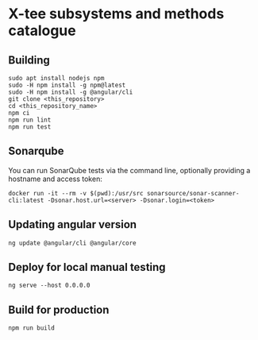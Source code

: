 # X-tee subsystems and methods catalogue

## Building

```
sudo apt install nodejs npm
sudo -H npm install -g npm@latest
sudo -H npm install -g @angular/cli
git clone <this_repository>
cd <this_repository_name>
npm ci
npm run lint
npm run test
```

## Sonarqube
You can run SonarQube tests via the command line, optionally providing a hostname and access token:
```
docker run -it --rm -v $(pwd):/usr/src sonarsource/sonar-scanner-cli:latest -Dsonar.host.url=<server> -Dsonar.login=<token>
```

## Updating angular version
```
ng update @angular/cli @angular/core
```

## Deploy for local manual testing
```
ng serve --host 0.0.0.0
```

## Build for production
```
npm run build
```
